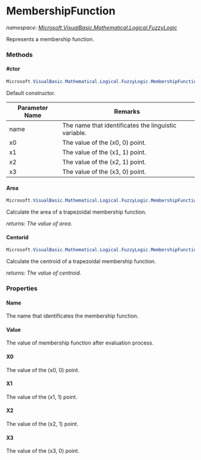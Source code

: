 ﻿# MembershipFunction
_namespace: <a href="#" onClick="load('/docs/Microsoft.VisualBasic.Mathematical.Logical.FuzzyLogic/index.md')">Microsoft.VisualBasic.Mathematical.Logical.FuzzyLogic</a>_

Represents a membership function.



### Methods

#### #ctor
```csharp
Microsoft.VisualBasic.Mathematical.Logical.FuzzyLogic.MembershipFunction.#ctor(System.String,System.Double,System.Double,System.Double,System.Double)
```
Default constructor.

|Parameter Name|Remarks|
|--------------|-------|
|name|The name that identificates the linguistic variable.|
|x0|The value of the (x0, 0) point.|
|x1|The value of the (x1, 1) point.|
|x2|The value of the (x2, 1) point.|
|x3|The value of the (x3, 0) point.|


#### Area
```csharp
Microsoft.VisualBasic.Mathematical.Logical.FuzzyLogic.MembershipFunction.Area
```
Calculate the area of a trapezoidal membership function.

_returns: The value of area._

#### Centorid
```csharp
Microsoft.VisualBasic.Mathematical.Logical.FuzzyLogic.MembershipFunction.Centorid
```
Calculate the centroid of a trapezoidal membership function.

_returns: The value of centroid._


### Properties

#### Name
The name that identificates the membership function.
#### Value
The value of membership function after evaluation process.
#### X0
The value of the (x0, 0) point.
#### X1
The value of the (x1, 1) point.
#### X2
The value of the (x2, 1) point.
#### X3
The value of the (x3, 0) point.
